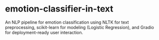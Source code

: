 # emotion-classifier-in-text
An NLP pipeline for emotion classification using NLTK for text preprocessing, scikit-learn for modeling (Logistic Regression), and Gradio for deployment-ready user interaction.
